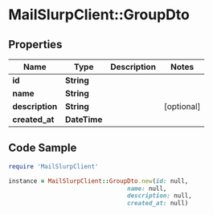# MailSlurpClient::GroupDto

## Properties

Name | Type | Description | Notes
------------ | ------------- | ------------- | -------------
**id** | **String** |  | 
**name** | **String** |  | 
**description** | **String** |  | [optional] 
**created_at** | **DateTime** |  | 

## Code Sample

```ruby
require 'MailSlurpClient'

instance = MailSlurpClient::GroupDto.new(id: null,
                                 name: null,
                                 description: null,
                                 created_at: null)
```


